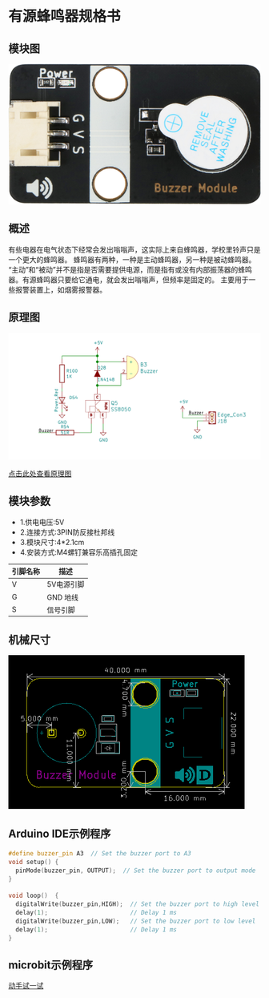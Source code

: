 # 有源蜂鸣器规格书

## 模块图

![Buzzer Module](picture/BuzzerModule.png)

## 概述

​        有些电器在电气状态下经常会发出嗡嗡声，这实际上来自蜂鸣器，学校里铃声只是一个更大的蜂鸣器。 蜂鸣器有两种，一种是主动蜂鸣器，另一种是被动蜂鸣器。 “主动”和“被动”并不是指是否需要提供电源，而是指有或没有内部振荡器的蜂鸣器。有源蜂鸣器只要给它通电，就会发出嗡嗡声，但频率是固定的。 主要用于一些报警装置上，如烟雾报警器。

## 原理图

![2](picture/2.png)

[点击此处查看原理图](zh-cn/ph2.0_sensors/actuators/buzzerModule/有源蜂鸣器.pdf ':ignore')

## 模块参数

* 1.供电电压:5V
* 2.连接方式:3PIN防反接杜邦线
* 3.模块尺寸:4*2.1cm
* 4.安装方式:M4螺钉兼容乐高插孔固定

| 引脚名称 | 描述       |
| -------- | ---------- |
| V        | 5V电源引脚 |
| G        | GND 地线   |
| S        | 信号引脚   |

## 机械尺寸

![15](picture/15.png)

## Arduino IDE示例程序

```c++
#define buzzer_pin A3  // Set the buzzer port to A3
void setup() {
  pinMode(buzzer_pin, OUTPUT);  // Set the buzzer port to output mode
}

void loop()  {
  digitalWrite(buzzer_pin,HIGH);  // Set the buzzer port to high level
  delay(1);                       // Delay 1 ms
  digitalWrite(buzzer_pin,LOW);   // Set the buzzer port to low level
  delay(1);                       // Delay 1 ms
}
```

## microbit示例程序

<a href="https://makecode.microbit.org/_Fs1VH7MrtPAv" target="_blank">动手试一试</a>
